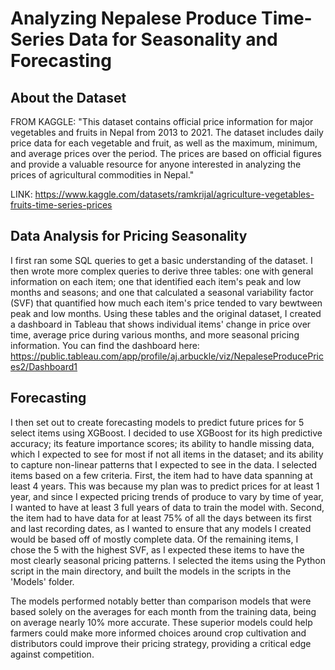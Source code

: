# Analyzing Nepalese Produce Time-Series Data for Seasonality and Forecasting

## About the Dataset

  FROM KAGGLE: "This dataset contains official price information for major vegetables and fruits in Nepal from 2013 to 2021. The dataset includes daily price data for each vegetable and fruit, as well as the maximum, minimum, and average prices over the period. The prices are based on official figures and provide a valuable resource for anyone interested in analyzing the prices of agricultural commodities in Nepal."
  
  LINK: https://www.kaggle.com/datasets/ramkrijal/agriculture-vegetables-fruits-time-series-prices

## Data Analysis for Pricing Seasonality  

I first ran some SQL queries to get a basic understanding of the dataset. I then wrote more complex queries to derive three tables: one with general information on each item; one that identified each item's peak and low months and seasons; and one that calculated a seasonal variability factor (SVF) that quantified how much each item's price tended to vary bewtween peak and low months. Using these tables and the original dataset, I created a dashboard in Tableau that shows individual items' change in price over time, average price during various months, and more seasonal pricing information. You can find the dashboard here: https://public.tableau.com/app/profile/aj.arbuckle/viz/NepaleseProducePrices2/Dashboard1

## Forecasting 

I then set out to create forecasting models to predict future prices for 5 select items using XGBoost. I decided to use XGBoost for its high predictive accuracy; its feature importance scores; its ability to handle missing data, which I expected to see for most if not all items in the dataset; and its ability to capture non-linear patterns that I expected to see in the data. I selected items based on a few criteria. First, the item had to have data spanning at least 4 years. This was because my plan was to predict prices for at least 1 year, and since I expected pricing trends of produce to vary by time of year, I wanted to have at least 3 full years of data to train the model with. Second, the item had to have data for at least 75% of all the days between its first and last recording dates, as I wanted to ensure that any models I created would be based off of mostly complete data. Of the remaining items, I chose the 5 with the highest SVF, as I expected these items to have the most clearly seasonal pricing patterns. I selected the items using the Python script in the main directory, and built the models in the scripts in the 'Models' folder. 

The models performed notably better than comparison models that were based solely on the averages for each month from the training data, being on average nearly 10% more accurate. These superior models could help farmers could make more informed choices around crop cultivation and distributors could improve their pricing strategy, providing a critical edge against competition. 
